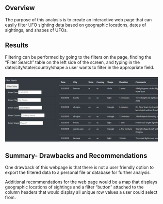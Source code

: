 ## Overview
The purpose of this analysis is to create an interactive web page that can easily filter UFO sighting data based on geographic locations, dates of sightings, and shapes of UFOs. 

## Results
Filtering can be performed by going to the filters on the page, finding the “Filter Search” table on the left side of the screen, and typing in the date/city/state/country/shape a user wants to filter in the appropriate field. 

### ![FilterSearch](FilterSearch.png) 

## Summary- Drawbacks and Recommendations
One drawback of this webpage is that there is not a user friendly option to export the filtered data to a  personal file or database for further analysis. 

Additional recommendations for the web page would be a map that displays geographic locations of sightings and a filter “button” attached to the column headers that would display all unique row values a user could select from.  
